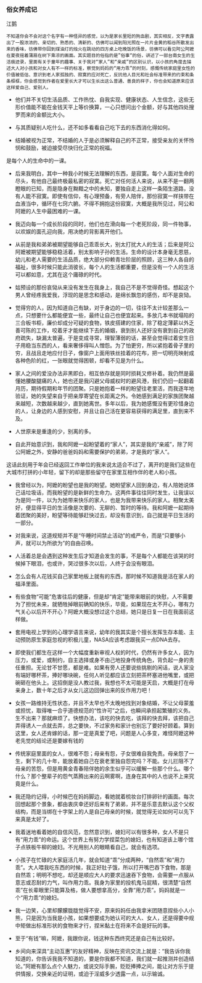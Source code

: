 ### 俗女养成记

江鹅

```
不知道你会不会对这个名字有一种怪异的感觉，以为是家长里短的狗血剧，其实相反，文字表露出了一股浓浓的、亲切的、熟悉的、清新的、仿佛可以闻到阳光照在一片片金黄的稻谷所散发出来的香味，彷佛带你回到煤油灯的烛火在跳动的四方桌上吃晚饭的场景，彷佛可以看见阿公阿嬷在夏夜摇着蒲扇在树下乘凉的画面。其实题目的俗指的是”俗事“的俗，讲述了一部台南女生的生活痕迹录，里面有关于童年的趣事、关于我对“家人”和“亲戚”的区别认识，以小孩的角度去描述大人对小孩和对女人有不一样的标准，察觉到妈妈的“用力乖”的时刻，感慨传统家庭里女性的价值被低估、意识到老人家孤独的、寂寞的应对死亡，反抗他人目光和社会标准带来的约束和条条框框，你会感觉到作者在爱里长大才可以生长出这么普通、善良的样子，你也会知道原来应该这样爱自己、爱别人。
```



- 他们并不关切生活品质、工作热忱、自我实现、健康状态、人生信念，这些无形价值能不能在金钱天平上等价换算，一心只想问出个金额，好与其他四处搜罗而来的金额比大小。

- 与其质疑别人吃什么，还不如多看看自己吃下去的东西消化得如何。

- 结婚被视为正常，不结婚的人于是必须解释自己的不正常，接受亲友的关怀怜悯和鼓励，被迫接受尽快归化正常的祝福。

是每个人的生命中的一课。

- 后来我明白，其中一种我小时候无法理解的东西，是寂寞。每个人面对生命的尽头，有他自己最终极最私密的寂寞。死亡对任何活人来说，从来不是一翻两瞪眼的已知，而是隐身在黝黯之中的未知，要独自走上这样一条陌生道路，没有人能不寂寞。即使有信仰，有心理预备，有旁人陪伴，那份寂寞一样挟带在血液当中，循环在七窍六腑。不得不拥抱这份寂寞，大概是我所见过，阿公和阿嬷的人生中最困难的一课。

- 我迈向每一个成长阶段的同时，他们也在滑向每一个老死阶段，同一件物事，以欢娱的面孔迎向我，用决绝的背影离开他们。

- 从前是我和弟弟被期望能够自己乖乖长大，别太打扰大人的生活；后来是阿公阿嬷被期望能够稳稳活着，别太影响子孙的生活。生命的设计本身毫无恩慈，幼儿和老人需要的生活品质，绝大部分仰赖青壮阶层的照顾，这三种人各自的福祉，很多时候只能此消彼长，每个人的生活都重要，但是没有一个人的生活可以都如意，尤其在这个庸碌的时代。

-  姑预设的那份哀恸从来没有发生在我身上，我自己不是不觉得奇怪。想起这个男人曾经疼我爱我，浮现的是思念和感动，是绵长飘忽的感伤，却不是哀恸。

- 觉得穷的人，因为知道自己有缺，对于身边的一切，往往不太计较差那么一点，只想要什么都能便宜一些，最终让自己也便宜起来。多放几本书就塌陷的三合板书柜，廉价却成分可疑的食物，铁皮搭建的住家，除了稳定薄薪以外乏善可陈的工作，咬着牙才能继续下去的婚姻，衰到别人还好没有衰到自己的政府疏失，缺漏太普遍，于是变成寻常，理智薄弱的话，甚至会觉得过着安生日子用稳当东西的人，看来奢侈得叫人憎怨。为了怕更穷，所以紧抱着骨子里的穷，且战且走地应付日子，像窗户上面用铁丝挂着的花布，把一切明亮映射成各种色阶的红，一张眼就觉得困顿，却看不见是为什么。

- 家人之间的爱没办法非黑即白，相互依存就是同时损耗又修补着。我仍然是最懂她腰酸腿痛的人，她也还是我闪避父母威权时的避风港，我们仍旧一起翻着月历，期待假期和年节的团聚。只是她抱着一样的盼望往老里活，而我逐年地验证，她的失望来自于把亲厚寄望在长距离之外。令她感到满足的家族团聚越来越短，次数越来越少，直到她离世。多年以后，我为她感慨没有更珍惜身边的人，让身边的人感到安慰，并且让自己活在更容易获得的满足里，直到来不及。

 

- 人世原来是重逢的少，别离的多。

- 自此开始意识到，我和阿嬷一起盼望着的“家人”，其实是我的“亲戚”，除了阿公阿嬷之外，安静的爸爸妈妈和需要保护的弟弟，才是我的“家人”。

这话此刻用于年会已经返回工作单位的我来说太适合不过了，离开的是我们这些在大城市打拼的小年轻，留下的却是那些留守在家里互相作伴的老人和小孩。

- 我曾经以为，阿嬷的盼望也是我的盼望。她盼望家人回到身边，有人陪她说体己话垃圾话，而我盼望的是新鲜的生命力。这两件事往往同时发生，让我误以为是同一件，以为为她带来快乐的家人，也是为我带来快乐的家人。相聚太美好，便显得平日的生活像是次要的、无聊的、暂时的等待。我和阿嬷一起期待着团聚的美好，盼望等待能够赶快过去，却没有意识到，自己就是平日生活的一部分。

- 对我来说，这道规矩并不是“午睡时间禁止活动”的戒严令，而是“只要够小声，就可以为所欲为”的自由召唤。

- 人活着总是会遇到这种发生后才知道会发生的事，不是每个人都能在该哭的时候掉下眼泪，也或许，哭过很多次以后，人终于会没有眼泪。

- 怎么会有人花钱买自己家里地板上就有的东西，那时候不知道我是活在家人的福泽里面。

- 有些食物“可能”危害往后的健康，但是却“肯定”能带来眼前的快慰，人不需要为了担忧未来，就牺牲掉眼前确知的快乐，毕竟，如果现在太不开心，哪有力气关心以后开不开心？阿嬷大概没想过这个总结，她只是日复一日在我面前这样做。

- 套用电视上学到的心理学语言来说，幼年的我其实是个擅长发挥生存本能、主动预防原生家庭忽视的积极儿童，NASA应该考虑跟我买一点DNA去存。

- 即使我们都生在这样一个大幅度重新审视人权的时代，仍然有许多女人，因为压力，或爱，或制约，自主选择或身不由己地投身传统角色，背负起一身的责任重担。无论甘不甘愿，都是难。如果有旁人还要说些挑剔的闲话，说人家没有端好哪杯茶，捧好哪块碗，任何人听见都应该立刻把茶杯塞进他嘴里，或把碗砸在他头上。这招倒是没人教过我，我想也不太可能是天启，大概是打在母亲身上，数十年之后才从女儿这边回弹出来的反作用力吧！

- 女孩一路维持无性状态，并且不太早也不太晚地找到对象结婚，不让父母蒙羞或担忧，取得唯一合乎道德规范的“性许可”之后，也瞬间承担起繁殖的义务。生不出来？那就麻烦了。快想办法，该吃的快去吃，该拜的快去拜，该把自己弄得诱人一点就去弄，总之要快，不过家务和家计也别忘了要好好顾着。算到这里，女人还肯嫁的话，那一定是真爱了吧，问题是人心多变，难怪阿嬷这种老先觉的结论还是要嫁有钱的

- 传统家庭里面的女人，很难不怨；母亲有怨，子女很难自我免责。母亲怨了一生，剩下的几十年，能放着她自己在衰老里独自怨完吗？不能。女儿拦阻不了母亲的苦怨，但是用黄金青春陪伴她的余生似乎可以缓解一些那个什么。哪个什么？那个整辈子的怨气蒸腾出来的云啊雾啊，连身在其中的人也说不上来究竟是什么。

- 我还隐约记得，小时候巴在妈妈脚边，看她就着梳妆台打排卵针的画面。每次回想起那个景象，都由衷庆幸还好后来有了弟弟，并不是乐意去默认这个父权结构，而是当绑在十字架上的人是自己母亲的时候，就觉得无论如何可以先下来真是太好了。

- 我着迷地看着她的自信风范，忽然意识到，媳妇可以有很多种，女人不是只有“用力乖”的命运。这个世界上有努力学捏菜包的媳妇，也有知道该上哪个馆子点铁板牛柳的媳妇。不光用别人的眼睛看自己，就会有选项。

- 小孩子在忙碌的大家庭活几年，就会知道“乖”分成两种，“自然乖”和“用力乖”。大人喂我吃东西的时候，我正好肚子饿，所以打开嘴巴吞下食物，那是自然乖；明明不想吃，却还是顺应大人的要求迅速吞下食物，会需要一点服从意志或忍耐的力气，叫作用力乖。我身为家里的投机鬼马屁精，很清楚“自然乖”在长辈眼里只能算及格，做人要想拿高分，全靠“用力乖”。妈妈就是一个“用力乖”的媳妇。

- 我一边笑，心里却朦朦胧胧觉得不安，原来妈妈任由我拿米团随意捏些小人小熊，只是因为当我是小孩，如果想要成为她认可的大人、女人，还是得要中规中矩做出标准形状的食物来才行，捏米黏土在将来不会是好玩的事。

- 至于“有钱”嘛，阿嬷，我跟你说，钱这种东西终究还是自己有比较好。

- 乡间向来深具“主动互惠”的友好精神，反映在资讯交流上就是：“我告诉你我知道的，你告诉我我不知道的，要是你我都不知道，我们就一起推测并创造结论。”阿嬷有那么点个人魅力，或说交际手腕，贬贬捧捧之间，能让对方乐于提供情报，交换亲近的证明，或迫于淫威多少透露一点，以示输诚。

